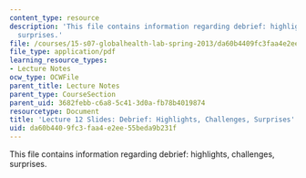 ```yaml
---
content_type: resource
description: 'This file contains information regarding debrief: highlights, challenges,
  surprises.'
file: /courses/15-s07-globalhealth-lab-spring-2013/da60b4409fc3faa4e2ee55beda9b231f_MIT15_S07S13_lec12.pdf
file_type: application/pdf
learning_resource_types:
- Lecture Notes
ocw_type: OCWFile
parent_title: Lecture Notes
parent_type: CourseSection
parent_uid: 3682febb-c6a8-5c41-3d0a-fb78b4019874
resourcetype: Document
title: 'Lecture 12 Slides: Debrief: Highlights, Challenges, Surprises'
uid: da60b440-9fc3-faa4-e2ee-55beda9b231f
---
```

This file contains information regarding debrief: highlights, challenges, surprises.

